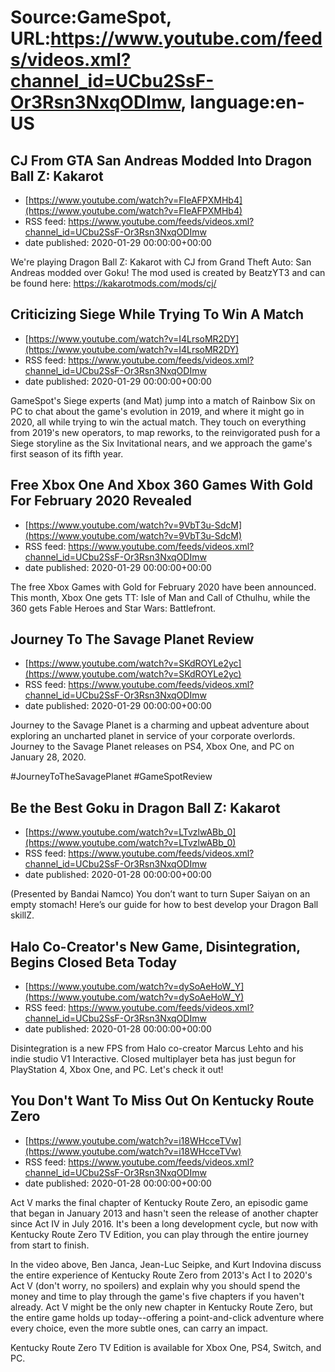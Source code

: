 # Source:GameSpot, URL:https://www.youtube.com/feeds/videos.xml?channel_id=UCbu2SsF-Or3Rsn3NxqODImw, language:en-US

## CJ From GTA San Andreas Modded Into Dragon Ball Z: Kakarot
 - [https://www.youtube.com/watch?v=FIeAFPXMHb4](https://www.youtube.com/watch?v=FIeAFPXMHb4)
 - RSS feed: https://www.youtube.com/feeds/videos.xml?channel_id=UCbu2SsF-Or3Rsn3NxqODImw
 - date published: 2020-01-29 00:00:00+00:00

We're playing Dragon Ball Z: Kakarot with CJ from Grand Theft Auto: San Andreas modded over Goku! The mod used is created by BeatzYT3 and can be found here: https://kakarotmods.com/mods/cj/

## Criticizing Siege While Trying To Win A Match
 - [https://www.youtube.com/watch?v=I4LrsoMR2DY](https://www.youtube.com/watch?v=I4LrsoMR2DY)
 - RSS feed: https://www.youtube.com/feeds/videos.xml?channel_id=UCbu2SsF-Or3Rsn3NxqODImw
 - date published: 2020-01-29 00:00:00+00:00

GameSpot's Siege experts (and Mat) jump into a match of Rainbow Six on PC to chat about the game's evolution in 2019, and where it might go in 2020, all while trying to win the actual match. They touch on everything from 2019's new operators, to map reworks, to the reinvigorated push for a Siege storyline as the Six Invitational nears, and we approach the game's first season of its fifth year.

## Free Xbox One And Xbox 360 Games With Gold For February 2020 Revealed
 - [https://www.youtube.com/watch?v=9VbT3u-SdcM](https://www.youtube.com/watch?v=9VbT3u-SdcM)
 - RSS feed: https://www.youtube.com/feeds/videos.xml?channel_id=UCbu2SsF-Or3Rsn3NxqODImw
 - date published: 2020-01-29 00:00:00+00:00

The free Xbox Games with Gold for February 2020 have been announced. This month, Xbox One gets TT: Isle of Man and Call of Cthulhu, while the 360 gets Fable Heroes and Star Wars: Battlefront.

## Journey To The Savage Planet Review
 - [https://www.youtube.com/watch?v=SKdROYLe2yc](https://www.youtube.com/watch?v=SKdROYLe2yc)
 - RSS feed: https://www.youtube.com/feeds/videos.xml?channel_id=UCbu2SsF-Or3Rsn3NxqODImw
 - date published: 2020-01-29 00:00:00+00:00

Journey to the Savage Planet is a charming and upbeat adventure about exploring an uncharted planet in service of your corporate overlords. Journey to the Savage Planet releases on PS4, Xbox One, and PC on January 28, 2020.

#JourneyToTheSavagePlanet #GameSpotReview

## Be the Best Goku in Dragon Ball Z: Kakarot
 - [https://www.youtube.com/watch?v=LTvzlwABb_0](https://www.youtube.com/watch?v=LTvzlwABb_0)
 - RSS feed: https://www.youtube.com/feeds/videos.xml?channel_id=UCbu2SsF-Or3Rsn3NxqODImw
 - date published: 2020-01-28 00:00:00+00:00

(Presented by Bandai Namco) You don’t want to turn Super Saiyan on an empty stomach! Here’s our guide for how to best develop your Dragon Ball skillZ.

## Halo Co-Creator's New Game, Disintegration, Begins Closed Beta Today
 - [https://www.youtube.com/watch?v=dySoAeHoW_Y](https://www.youtube.com/watch?v=dySoAeHoW_Y)
 - RSS feed: https://www.youtube.com/feeds/videos.xml?channel_id=UCbu2SsF-Or3Rsn3NxqODImw
 - date published: 2020-01-28 00:00:00+00:00

Disintegration is a new FPS from Halo co-creator Marcus Lehto and his indie studio V1 Interactive. Closed multiplayer beta has just begun for PlayStation 4, Xbox One, and PC. Let's check it out!

## You Don't Want To Miss Out On Kentucky Route Zero
 - [https://www.youtube.com/watch?v=i18WHcceTVw](https://www.youtube.com/watch?v=i18WHcceTVw)
 - RSS feed: https://www.youtube.com/feeds/videos.xml?channel_id=UCbu2SsF-Or3Rsn3NxqODImw
 - date published: 2020-01-28 00:00:00+00:00

Act V marks the final chapter of Kentucky Route Zero, an episodic game that began in January 2013 and hasn't seen the release of another chapter since Act IV in July 2016. It's been a long development cycle, but now with Kentucky Route Zero TV Edition, you can play through the entire journey from start to finish.

In the video above, Ben Janca, Jean-Luc Seipke, and Kurt Indovina discuss the entire experience of Kentucky Route Zero from 2013's Act I to 2020's Act V (don't worry, no spoilers) and explain why you should spend the money and time to play through the game's five chapters if you haven't already. Act V might be the only new chapter in Kentucky Route Zero, but the entire game holds up today--offering a point-and-click adventure where every choice, even the more subtle ones, can carry an impact.

Kentucky Route Zero TV Edition is available for Xbox One, PS4, Switch, and PC.

